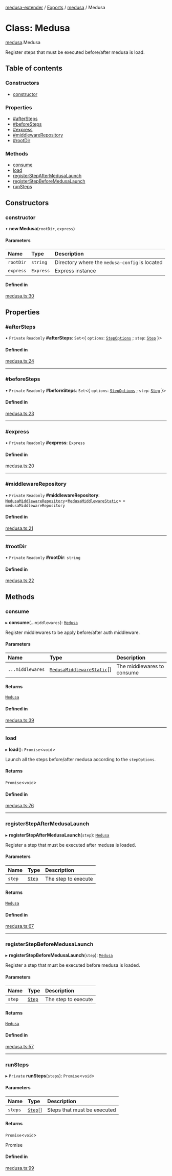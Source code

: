 [medusa-extender](../README.md) / [Exports](../modules.md) / [medusa](../modules/medusa.md) / Medusa

# Class: Medusa

[medusa](../modules/medusa.md).Medusa

Register steps that must be executed before/after medusa is load.

## Table of contents

### Constructors

- [constructor](medusa.Medusa.md#constructor)

### Properties

- [#afterSteps](medusa.Medusa.md##aftersteps)
- [#beforeSteps](medusa.Medusa.md##beforesteps)
- [#express](medusa.Medusa.md##express)
- [#middlewareRepository](medusa.Medusa.md##middlewarerepository)
- [#rootDir](medusa.Medusa.md##rootdir)

### Methods

- [consume](medusa.Medusa.md#consume)
- [load](medusa.Medusa.md#load)
- [registerStepAfterMedusaLaunch](medusa.Medusa.md#registerstepaftermedusalaunch)
- [registerStepBeforeMedusaLaunch](medusa.Medusa.md#registerstepbeforemedusalaunch)
- [runSteps](medusa.Medusa.md#runsteps)

## Constructors

### constructor

• **new Medusa**(`rootDir`, `express`)

#### Parameters

| Name | Type | Description |
| :------ | :------ | :------ |
| `rootDir` | `string` | Directory where the `medusa-config` is located |
| `express` | `Express` | Express instance |

#### Defined in

[medusa.ts:30](https://github.com/adrien2p/medusa-extender/blob/b528092/src/medusa.ts#L30)

## Properties

### #afterSteps

• `Private` `Readonly` **#afterSteps**: `Set`<{ `options`: [`StepOptions`](../modules/medusa.Internals.md#stepoptions) ; `step`: [`Step`](../modules/medusa.Internals.md#step)  }\>

#### Defined in

[medusa.ts:24](https://github.com/adrien2p/medusa-extender/blob/b528092/src/medusa.ts#L24)

___

### #beforeSteps

• `Private` `Readonly` **#beforeSteps**: `Set`<{ `options`: [`StepOptions`](../modules/medusa.Internals.md#stepoptions) ; `step`: [`Step`](../modules/medusa.Internals.md#step)  }\>

#### Defined in

[medusa.ts:23](https://github.com/adrien2p/medusa-extender/blob/b528092/src/medusa.ts#L23)

___

### #express

• `Private` `Readonly` **#express**: `Express`

#### Defined in

[medusa.ts:20](https://github.com/adrien2p/medusa-extender/blob/b528092/src/medusa.ts#L20)

___

### #middlewareRepository

• `Private` `Readonly` **#middlewareRepository**: [`MedusaMiddlewareRepository`](medusa_middleware_repository.MedusaMiddlewareRepository.md)<[`MedusaMiddlewareStatic`](../interfaces/types.MedusaMiddlewareStatic.md)\> = `medusaMiddlewareRepository`

#### Defined in

[medusa.ts:21](https://github.com/adrien2p/medusa-extender/blob/b528092/src/medusa.ts#L21)

___

### #rootDir

• `Private` `Readonly` **#rootDir**: `string`

#### Defined in

[medusa.ts:22](https://github.com/adrien2p/medusa-extender/blob/b528092/src/medusa.ts#L22)

## Methods

### consume

▸ **consume**(...`middlewares`): [`Medusa`](medusa.Medusa.md)

Register middlewares to be apply before/after auth middleware.

#### Parameters

| Name | Type | Description |
| :------ | :------ | :------ |
| `...middlewares` | [`MedusaMiddlewareStatic`](../interfaces/types.MedusaMiddlewareStatic.md)[] | The middlewares to consume |

#### Returns

[`Medusa`](medusa.Medusa.md)

#### Defined in

[medusa.ts:39](https://github.com/adrien2p/medusa-extender/blob/b528092/src/medusa.ts#L39)

___

### load

▸ **load**(): `Promise`<`void`\>

Launch all the steps before/after medusa according to the `stepOptions`.

#### Returns

`Promise`<`void`\>

#### Defined in

[medusa.ts:76](https://github.com/adrien2p/medusa-extender/blob/b528092/src/medusa.ts#L76)

___

### registerStepAfterMedusaLaunch

▸ **registerStepAfterMedusaLaunch**(`step`): [`Medusa`](medusa.Medusa.md)

Register a step that must be executed after medusa is loaded.

#### Parameters

| Name | Type | Description |
| :------ | :------ | :------ |
| `step` | [`Step`](../modules/medusa.Internals.md#step) | The step to execute |

#### Returns

[`Medusa`](medusa.Medusa.md)

#### Defined in

[medusa.ts:67](https://github.com/adrien2p/medusa-extender/blob/b528092/src/medusa.ts#L67)

___

### registerStepBeforeMedusaLaunch

▸ **registerStepBeforeMedusaLaunch**(`step`): [`Medusa`](medusa.Medusa.md)

Register a step that must be executed before medusa is loaded.

#### Parameters

| Name | Type | Description |
| :------ | :------ | :------ |
| `step` | [`Step`](../modules/medusa.Internals.md#step) | The step to execute |

#### Returns

[`Medusa`](medusa.Medusa.md)

#### Defined in

[medusa.ts:57](https://github.com/adrien2p/medusa-extender/blob/b528092/src/medusa.ts#L57)

___

### runSteps

▸ `Private` **runSteps**(`steps`): `Promise`<`void`\>

#### Parameters

| Name | Type | Description |
| :------ | :------ | :------ |
| `steps` | [`Step`](../modules/medusa.Internals.md#step)[] | Steps that must be executed |

#### Returns

`Promise`<`void`\>

Promise<void>

#### Defined in

[medusa.ts:99](https://github.com/adrien2p/medusa-extender/blob/b528092/src/medusa.ts#L99)
